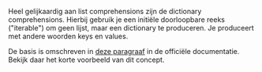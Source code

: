 Heel gelijkaardig aan list comprehensions zijn de dictionary comprehensions. Hierbij gebruik je een initiële doorloopbare reeks ("iterable") om geen lijst, maar een dictionary te produceren. Je produceert met andere woorden keys en values.

De basis is omschreven in [deze paragraaf](https://docs.python.org/3/tutorial/datastructures.html#dictionaries) in de officiële documentatie. Bekijk daar het korte voorbeeld van dit concept.
